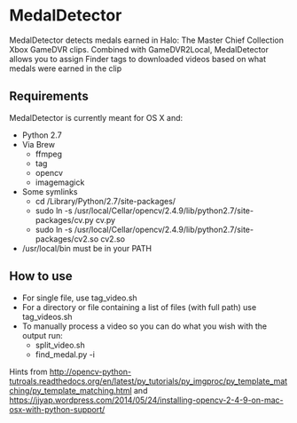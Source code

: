 MedalDetector
=============

MedalDetector detects medals earned in Halo: The Master Chief Collection Xbox 
GameDVR clips. Combined with GameDVR2Local, MedalDetector allows you to assign
Finder tags to downloaded videos based on what medals were earned in the clip

Requirements
------------

MedalDetector is currently meant for OS X and:

* Python 2.7
* Via Brew
  * ffmpeg
  * tag
  * opencv
  * imagemagick
* Some symlinks
  * cd /Library/Python/2.7/site-packages/
  * sudo ln -s /usr/local/Cellar/opencv/2.4.9/lib/python2.7/site-packages/cv.py cv.py
  * sudo ln -s /usr/local/Cellar/opencv/2.4.9/lib/python2.7/site-packages/cv2.so cv2.so
* /usr/local/bin must be in your PATH

How to use
----------

* For single file, use tag_video.sh
* For a directory or file containing a list of files (with full path) use tag_videos.sh
* To manually process a video so you can do what you wish with the output run:
  * split_video.sh <path to video> <path to outputdir>
  * find_medal.py -i <path to outputdir>

Hints from <http://opencv-python-tutroals.readthedocs.org/en/latest/py_tutorials/py_imgproc/py_template_matching/py_template_matching.html> and <https://jjyap.wordpress.com/2014/05/24/installing-opencv-2-4-9-on-mac-osx-with-python-support/>

